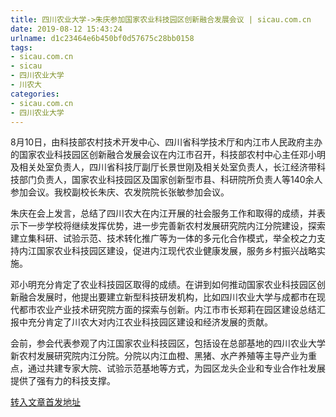 ```yaml
---
title: 四川农业大学->朱庆参加国家农业科技园区创新融合发展会议 | sicau.com.cn
date: 2019-08-12 15:43:24
urlname: d1c23464e6b450bf0d57675c28bb0158
tags: 
- sicau.com.cn
- sicau
- 四川农业大学
- 川农大
categories:
- sicau.com.cn
- 四川农业大学
---
```



8月10日，由科技部农村技术开发中心、四川省科学技术厅和内江市人民政府主办的国家农业科技园区创新融合发展会议在内江市召开，科技部农村中心主任邓小明及相关处室负责人，四川省科技厅副厅长景世刚及相关处室负责人，长江经济带科技部门负责人，国家农业科技园区及国家创新型市县、科研院所负责人等140余人参加会议。我校副校长朱庆、农发院院长张敏参加会议。

朱庆在会上发言，总结了四川农大在内江开展的社会服务工作和取得的成绩，并表示下一步学校将继续发挥优势，进一步完善新农村发展研究院内江分院建设，探索建立集科研、试验示范、技术转化推广等为一体的多元化合作模式，举全校之力支持内江国家农业科技园区建设，促进内江现代农业健康发展，服务乡村振兴战略实施。

邓小明充分肯定了农业科技园区取得的成绩。在讲到如何推动国家农业科技园区创新融合发展时，他提出要建立新型科技研发机构，比如四川农业大学与成都市在现代都市农业产业技术研究院方面的探索与创新。内江市市长郑莉在园区建设总结汇报中充分肯定了川农大对内江农业科技园区建设和经济发展的贡献。

会前，参会代表参观了内江国家农业科技园区，包括设在总部基地的四川农业大学新农村发展研究院内江分院。分院以内江血橙、黑猪、水产养殖等主导产业为重点，通过共建专家大院、试验示范基地等方式，为园区龙头企业和专业合作社发展提供了强有力的科技支撑。





[转入文章首发地址](https://news.sicau.edu.cn/info/1078/52798.htm)